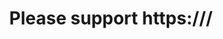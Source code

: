 ---
name: Request support in new news-website
about: The extention should work on this news-website 
title: 'Please support https://<YOUR-REQUESTED-WEBSITE-URL>/'
labels: feature
assignees: ''

---